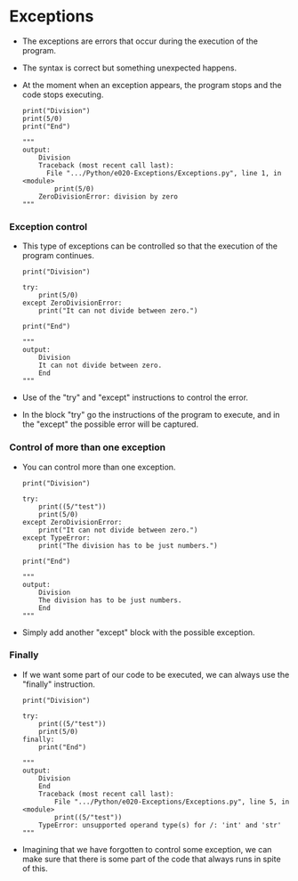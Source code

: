 # Exceptions

- The exceptions are errors that occur during the execution of the program.
- The syntax is correct but something unexpected happens.
- At the moment when an exception appears, the program stops and the code stops executing.

    ```
    print("Division")
    print(5/0)
    print("End")
    
    """
    output:
        Division
        Traceback (most recent call last):
          File ".../Python/e020-Exceptions/Exceptions.py", line 1, in <module>
            print(5/0)
        ZeroDivisionError: division by zero
    """
    ```

### Exception control

- This type of exceptions can be controlled so that the execution of the program continues.

    ```
    print("Division")

    try:
        print(5/0)
    except ZeroDivisionError:
        print("It can not divide between zero.")
    
    print("End")
    
    """
    output:
        Division
        It can not divide between zero.
        End
    """
    ```    
    
- Use of the "try" and "except" instructions to control the error.
- In the block "try" go the instructions of the program to execute, and in the "except" the possible error will be captured.


### Control of more than one exception

- You can control more than one exception.

    ```
    print("Division")

    try:
        print((5/"test"))
        print(5/0)
    except ZeroDivisionError:
        print("It can not divide between zero.")
    except TypeError:
        print("The division has to be just numbers.")
    
    print("End")
    
    """
    output:
        Division
        The division has to be just numbers.
        End
    """    
    ```
    
- Simply add another "except" block with the possible exception.


### Finally

- If we want some part of our code to be executed, we can always use the "finally" instruction.

    ```
    print("Division")

    try:
        print((5/"test"))
        print(5/0)
    finally:
        print("End")
    
    """
    output:
        Division
        End
        Traceback (most recent call last):
            File ".../Python/e020-Exceptions/Exceptions.py", line 5, in <module>
            print((5/"test"))
        TypeError: unsupported operand type(s) for /: 'int' and 'str'
    """
    ```

- Imagining that we have forgotten to control some exception, we can make sure that there is some part of the code that always runs in spite of this.


        